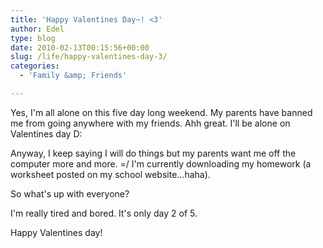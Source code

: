 ```yaml
---
title: 'Happy Valentines Day~! <3'
author: Edel
type: blog
date: 2010-02-13T00:15:56+00:00
slug: /life/happy-valentines-day-3/
categories:
  - 'Family &amp; Friends'

---
```

Yes, I'm all alone on this five day long weekend. My parents have banned me from going anywhere with my friends. Ahh great. I'll be alone on Valentines day D:

Anyway, I keep saying I will do things but my parents want me off the computer more and more. =/ I'm currently downloading my homework (a worksheet posted on my school website...haha).

So what's up with everyone?

I'm really tired and bored. It's only day 2 of 5.

Happy Valentines day!


